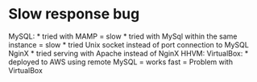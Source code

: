 # Slow response bug

MySQL:
	* tried with MAMP = slow
	* tried with MySql within the same instance = slow
	* tried Unix socket instead of port connection to MySQL
NginX
	* tried serving with Apache instead of NginX
HHVM:
	VirtualBox:
		* deployed to AWS using remote MySQL = works fast
		= Problem with VirtualBox
